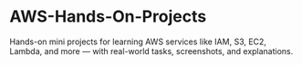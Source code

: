 # AWS-Hands-On-Projects
Hands-on mini projects for learning AWS services like IAM, S3, EC2, Lambda, and more — with real-world tasks, screenshots, and explanations.
